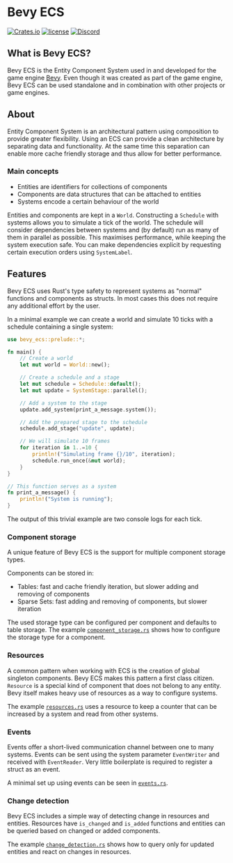 # Bevy ECS

[![Crates.io](https://img.shields.io/crates/v/bevy_ecs.svg)](https://crates.io/crates/bevy_ecs)
[![license](https://img.shields.io/badge/license-MIT-blue.svg)](https://github.com/bevyengine/bevy/blob/HEAD/LICENSE)
[![Discord](https://img.shields.io/discord/691052431525675048.svg?label=&logo=discord&logoColor=ffffff&color=7389D8&labelColor=6A7EC2)](https://discord.gg/gMUk5Ph)

## What is Bevy ECS?

Bevy ECS is the Entity Component System used in and developed for the game engine [Bevy][bevy]. Even though it was created as part of the game engine, Bevy ECS can be used standalone and in combination with other projects or game engines.

## About

Entity Component System is an architectural pattern using composition to provide greater flexibility. Using an ECS can provide a clean architecture by separating data and functionality. At the same time this separation can enable more cache friendly storage and thus allow for better performance.

### Main concepts

* Entities are identifiers for collections of components
* Components are data structures that can be attached to entities
* Systems encode a certain behaviour of the world

Entities and components are kept in a `World`. Constructing a `Schedule` with systems allows you to simulate a tick of the world. The schedule will consider dependencies between systems and (by default) run as many of them in parallel as possible. This maximises performance, while keeping the system execution safe. You can make dependencies explicit by requesting certain execution orders using `SystemLabel`.

## Features

Bevy ECS uses Rust's type safety to represent systems as "normal" functions and components as structs. In most cases this does not require any additional effort by the user.

In a minimal example we can create a world and simulate 10 ticks with a schedule containing a single system:

```rust
use bevy_ecs::prelude::*;

fn main() {
    // Create a world
    let mut world = World::new();

    // Create a schedule and a stage
    let mut schedule = Schedule::default();
    let mut update = SystemStage::parallel();

    // Add a system to the stage
    update.add_system(print_a_message.system());

    // Add the prepared stage to the schedule
    schedule.add_stage("update", update);

    // We will simulate 10 frames
    for iteration in 1..=10 {
        println!("Simulating frame {}/10", iteration);
        schedule.run_once(&mut world);
    }
}

// This function serves as a system
fn print_a_message() {
    println!("System is running");
}
```

The output of this trivial example are two console logs for each tick.

### Component storage

A unique feature of Bevy ECS is the support for multiple component storage types.

Components can be stored in:

* Tables: fast and cache friendly iteration, but slower adding and removing of components
* Sparse Sets: fast adding and removing of components, but slower iteration

The used storage type can be configured per component and defaults to table storage. The example [`component_storage.rs`](examples/component_storage.rs) shows how to configure the storage type for a component.

### Resources

A common pattern when working with ECS is the creation of global singleton components. Bevy ECS makes this pattern a first class citizen. `Resource` is a special kind of component that does not belong to any entity. Bevy itself makes heavy use of resources as a way to configure systems.

The example [`resources.rs`](examples/resources.rs) uses a resource to keep a counter that can be increased by a system and read from other systems.

### Events

Events offer a short-lived communication channel between one to many systems. Events can be sent using the system parameter `EventWriter` and received with `EventReader`. Very little boilerplate is required to register a struct as an event.

A minimal set up using events can be seen in [`events.rs`](examples/events.rs).

### Change detection

Bevy ECS includes a simple way of detecting change in resources and entities. Resources have `is_changed` and `is_added` functions and entities can be queried based on changed or added components.

The example [`change_detection.rs`](examples/change_detection.rs) shows how to query only for updated entities and react on changes in resources.

[bevy]: https://bevyengine.org/
